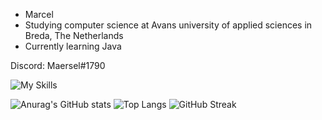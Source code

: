 - Marcel
- Studying computer science at Avans university of applied sciences in Breda, The Netherlands
- Currently learning Java

Discord: Maersel#1790

![My Skills](https://skillicons.dev/icons?i=idea,java&theme=dark)  

![Anurag's GitHub stats](https://github-readme-stats.vercel.app/api?username=maersel&show_icons=true&theme=synthwave)
![Top Langs](https://github-readme-stats.vercel.app/api/top-langs/?username=maersel&theme=synthwave)
![GitHub Streak](https://streak-stats.demolab.com?user=Maersel&theme=synthwave)


<!---
Maersel/Maersel is a ✨ special ✨ repository because its `README.md` (this file) appears on your GitHub profile.
You can click the Preview link to take a look at your changes.
![willianrod's wakatime stats](https://github-readme-stats.vercel.app/api/wakatime?username=maersel)
--->
